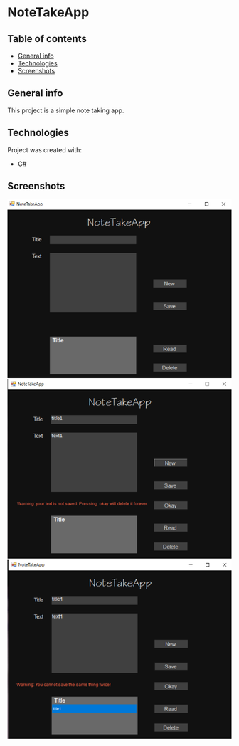 # NoteTakeApp
## Table of contents
* [General info](#general-info)
* [Technologies](#technologies)
* [Screenshots](#screenshots)

## General info
This project is a simple note taking app.
	
## Technologies
Project was created with:
* C#

## Screenshots
![screenshot 1](https://github.com/alecsandrova/NoteTakeApp/blob/master/Screenshot%201.png)
![screenshot 2](https://github.com/alecsandrova/NoteTakeApp/blob/master/Screenshot%202.png)
![screenshot 3](https://github.com/alecsandrova/NoteTakeApp/blob/master/Screenshot%203.png)
